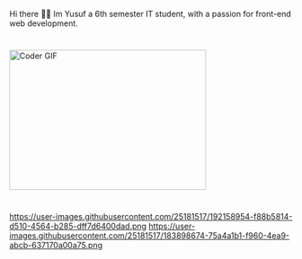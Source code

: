 Hi there 👋🏾 Im Yusuf a 6th semester IT student, with a passion for front-end web development. 

# 


<img alt="Coder GIF" height=250 width=350 src="https://images.squarespace-cdn.com/content/v1/5769fc401b631bab1addb2ab/1541580611624-TE64QGKRJG8SWAIUS7NS/ke17ZwdGBToddI8pDm48kPoswlzjSVMM-SxOp7CV59BZw-zPPgdn4jUwVcJE1ZvWQUxwkmyExglNqGp0IvTJZamWLI2zvYWH8K3-s_4yszcp2ryTI0HqTOaaUohrI8PI6FXy8c9PWtBlqAVlUS5izpdcIXDZqDYvprRqZ29Pw0o/coding-freak.gif" />

#

https://user-images.githubusercontent.com/25181517/192158954-f88b5814-d510-4564-b285-dff7d6400dad.png 
https://user-images.githubusercontent.com/25181517/183898674-75a4a1b1-f960-4ea9-abcb-637170a00a75.png
